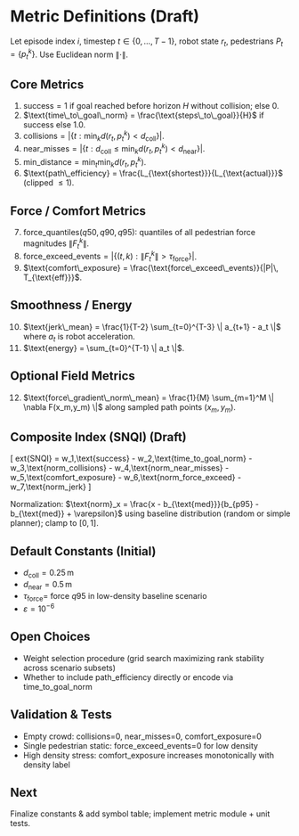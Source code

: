 # Metric Definitions (Draft)

Let episode index $i$, timestep $t \in \{0,\dots,T-1\}$, robot state $r_t$, pedestrians $P_t = \{ p_t^k \}$.
Use Euclidean norm $\|\cdot\|$.

## Core Metrics
1. $\text{success} = 1$ if goal reached before horizon $H$ without collision; else $0$.
2. $\text{time\_to\_goal\_norm} = \frac{\text{steps\_to\_goal}}{H}$ if success else $1.0$.
3. $\text{collisions} = \left| \{ t : \min_k d(r_t, p_t^k) < d_{\text{coll}} \} \right|$.
4. $\text{near\_misses} = \left| \{ t : d_{\text{coll}} \le \min_k d(r_t, p_t^k) < d_{\text{near}} \} \right|$.
5. $\text{min\_distance} = \min_t \min_k d(r_t, p_t^k)$.
6. $\text{path\_efficiency} = \frac{L_{\text{shortest}}}{L_{\text{actual}}}$ (clipped $\le 1$).

## Force / Comfort Metrics
7. $\text{force\_quantiles}(q50,q90,q95)$: quantiles of all pedestrian force magnitudes $\|F_t^k\|$.
8. $\text{force\_exceed\_events} = \left| \{ (t,k): \|F_t^k\| > \tau_{\text{force}} \} \right|$.
9. $\text{comfort\_exposure} = \frac{\text{force\_exceed\_events}}{|P|\, T_{\text{eff}}}$.

## Smoothness / Energy
10. $\text{jerk\_mean} = \frac{1}{T-2} \sum_{t=0}^{T-3} \| a_{t+1} - a_t \|$ where $a_t$ is robot acceleration.
11. $\text{energy} = \sum_{t=0}^{T-1} \| a_t \|$.

## Optional Field Metrics
12. $\text{force\_gradient\_norm\_mean} = \frac{1}{M} \sum_{m=1}^M \| \nabla F(x_m,y_m) \|$ along sampled path points $(x_m,y_m)$.

## Composite Index (SNQI) (Draft)
\[
	ext{SNQI} = w_1\,\text{success} - w_2\,\text{time\_to\_goal\_norm} - w_3\,\text{norm\_collisions} - w_4\,\text{norm\_near\_misses} - w_5\,\text{comfort\_exposure} - w_6\,\text{norm\_force\_exceed} - w_7\,\text{norm\_jerk}
\]

Normalization: $\text{norm}_x = \frac{x - b_{\text{med}}}{b_{p95} - b_{\text{med}} + \varepsilon}$ using baseline distribution (random or simple planner); clamp to $[0,1]$.

## Default Constants (Initial)
- $d_{\text{coll}} = 0.25\,\text{m}$
- $d_{\text{near}} = 0.5\,\text{m}$
- $\tau_{\text{force}} =$ force $q95$ in low-density baseline scenario
- $\varepsilon = 10^{-6}$

## Open Choices
- Weight selection procedure (grid search maximizing rank stability across scenario subsets)
- Whether to include path_efficiency directly or encode via time_to_goal_norm

## Validation & Tests
- Empty crowd: collisions=0, near_misses=0, comfort_exposure=0
- Single pedestrian static: force_exceed_events=0 for low density
- High density stress: comfort_exposure increases monotonically with density label

## Next
Finalize constants & add symbol table; implement metric module + unit tests.
